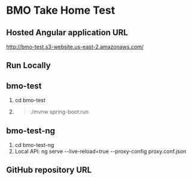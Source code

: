 # BMO Take Home Test

Hosted Angular application URL
------------------------------
http://bmo-test.s3-website.us-east-2.amazonaws.com/


Run Locally
-----------
## bmo-test
1. cd bmo-test
2. > ./mvnw spring-boot:run

## bmo-test-ng
1. cd bmo-test-ng
2. Local API: ng serve --live-reload=true --proxy-config proxy.conf.json

GitHub repository URL
---------------------

